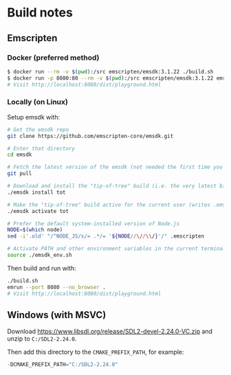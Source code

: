 # Build notes

## Emscripten

### Docker (preferred method)

```bash
$ docker run --rm -v $(pwd):/src emscripten/emsdk:3.1.22 ./build.sh
$ docker run -p 8080:80 --rm -v $(pwd):/src emscripten/emsdk:3.1.22 emrun --port 80 --no_browser /src
# Visit http://localhost:8080/dist/playground.html
```

### Locally (on Linux)

Setup emsdk with:

```bash
# Get the emsdk repo
git clone https://github.com/emscripten-core/emsdk.git

# Enter that directory
cd emsdk

# Fetch the latest version of the emsdk (not needed the first time you clone)
git pull

# Download and install the "tip-of-tree" build (i.e. the very latest binaries)
./emsdk install tot

# Make the "tip-of-tree" build active for the current user (writes .emscripten file)
./emsdk activate tot

# Prefer the default system-installed version of Node.js
NODE=$(which node)
sed -i'.old' "/^NODE_JS/s/= .*/= '${NODE//\//\\/}'/" .emscripten

# Activate PATH and other environment variables in the current terminal
source ./emsdk_env.sh
```

Then build and run with:

```bash
./build.sh
emrun --port 8080 --no_browser .
# Visit http://localhost:8080/dist/playground.html
```

## Windows (with MSVC)

Download https://www.libsdl.org/release/SDL2-devel-2.24.0-VC.zip and unzip to `C:/SDL2-2.24.0`.

Then add this directory to the `CMAKE_PREFIX_PATH`, for example:

```powershell
-DCMAKE_PREFIX_PATH="C:/SDL2-2.24.0"
```
